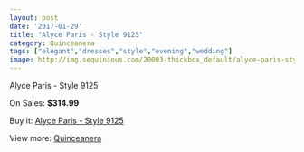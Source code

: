 ```yaml
---
layout: post
date: '2017-01-29'
title: "Alyce Paris - Style 9125"
category: Quinceanera
tags: ["elegant","dresses","style","evening","wedding"]
image: http://img.sequinious.com/20003-thickbox_default/alyce-paris-style-9125.jpg
---
```

Alyce Paris - Style 9125

On Sales: **$314.99**
<a href="https://www.sequinious.com/quinceanera/8972-alyce-paris-style-9125.html"><amp-img layout="responsive" width="600" height="600" src="//img.sequinious.com/20003-thickbox_default/alyce-paris-style-9125.jpg" alt="Alyce Paris - Style 9125 0" /></a>
<a href="https://www.sequinious.com/quinceanera/8972-alyce-paris-style-9125.html"><amp-img layout="responsive" width="600" height="600" src="//img.sequinious.com/20004-thickbox_default/alyce-paris-style-9125.jpg" alt="Alyce Paris - Style 9125 1" /></a>

Buy it: [Alyce Paris - Style 9125](https://www.sequinious.com/quinceanera/8972-alyce-paris-style-9125.html "Alyce Paris - Style 9125")

View more: [Quinceanera](https://www.sequinious.com/8-quinceanera "Quinceanera")